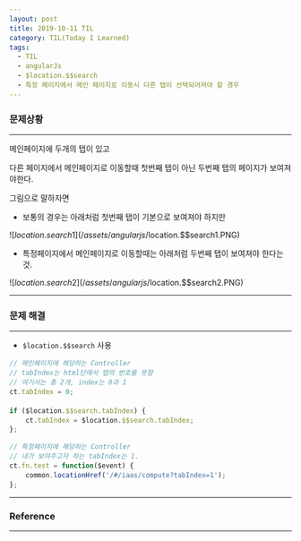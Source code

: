 ```yaml
---
layout: post
title: 2019-10-11 TIL
category: TIL(Today I Learned)
tags:
  - TIL
  - angularJs
  - $location.$$search
  - 특정 페이지에서 메인 페이지로 이동시 다른 탭이 선택되어져야 할 경우
---
```




### 문제상황

---

메인페이지에 두개의 탭이 있고

다른 페이지에서 메인페이지로 이동할때 첫번째 탭이 아닌 두번째 탭의 페이지가 보여져야한다.

그림으로 말하자면 

- 보통의 경우는 아래처럼 첫번째 탭이 기본으로 보여져야 하지만

![$location.$$search1](/assets/angularjs/$location.$$search1.PNG)

- 특정페이지에서 메인페이지로 이동할때는 아래처럼 두번째 탭이 보여져야 한다는것.

![$location.$$search2](/assets/angularjs/$location.$$search2.PNG)

---

### 문제 해결

---

- `$location.$$search`  사용

```javascript
// 메인페이지에 해당하는 Controller
// tabIndex는 html단에서 탭의 번호를 뜻함
// 여기서는 총 2개, index는 0과 1
ct.tabIndex = 0;

if ($location.$$search.tabIndex) {
    ct.tabIndex = $location.$$search.tabIndex;
};
```

```javascript
// 특정페이지에 해당하는 Controller
// 내가 보여주고자 하는 tabIndex는 1.
ct.fn.test = function($event) {
    common.locationHref('/#/iaas/compute?tabIndex=1');
};
```





---

### Reference

---




